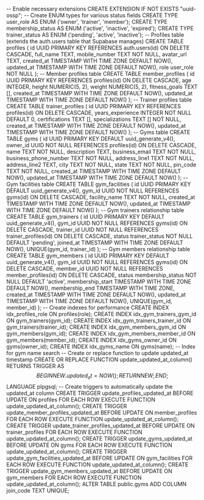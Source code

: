 -- Enable necessary extensions
CREATE EXTENSION IF NOT EXISTS "uuid-ossp";
-- Create ENUM types for various status fields
CREATE TYPE user_role AS ENUM ('owner', 'trainer', 'member');
CREATE TYPE membership_status AS ENUM ('active', 'inactive', 'expired');
CREATE TYPE trainer_status AS ENUM ('pending', 'active', 'inactive');
-- Profiles table (extends the auth.users table that Supabase manages)
CREATE TABLE profiles (
  id UUID PRIMARY KEY REFERENCES auth.users(id) ON DELETE CASCADE,
  full_name TEXT,
  mobile_number TEXT NOT NULL,
  avatar_url TEXT,
  created_at TIMESTAMP WITH TIME ZONE DEFAULT NOW(),
  updated_at TIMESTAMP WITH TIME ZONE DEFAULT NOW(),
  role user_role NOT NULL
);
-- Member profiles table
CREATE TABLE member_profiles (
  id UUID PRIMARY KEY REFERENCES profiles(id) ON DELETE CASCADE,
  age INTEGER,
  height NUMERIC(5, 2),
  weight NUMERIC(5, 2),
  fitness_goals TEXT [],
  created_at TIMESTAMP WITH TIME ZONE DEFAULT NOW(),
  updated_at TIMESTAMP WITH TIME ZONE DEFAULT NOW()
);
-- Trainer profiles table
CREATE TABLE trainer_profiles (
  id UUID PRIMARY KEY REFERENCES profiles(id) ON DELETE CASCADE,
  years_experience INTEGER NOT NULL DEFAULT 0,
  certifications TEXT [],
  specializations TEXT [] NOT NULL,
  created_at TIMESTAMP WITH TIME ZONE DEFAULT NOW(),
  updated_at TIMESTAMP WITH TIME ZONE DEFAULT NOW()
);
-- Gyms table
CREATE TABLE gyms (
  id UUID PRIMARY KEY DEFAULT uuid_generate_v4(),
  owner_id UUID NOT NULL REFERENCES profiles(id) ON DELETE CASCADE,
  name TEXT NOT NULL,
  description TEXT,
  business_email TEXT NOT NULL,
  business_phone_number TEXT NOT NULL,
  address_line1 TEXT NOT NULL,
  address_line2 TEXT,
  city TEXT NOT NULL,
  state TEXT NOT NULL,
  pin_code TEXT NOT NULL,
  created_at TIMESTAMP WITH TIME ZONE DEFAULT NOW(),
  updated_at TIMESTAMP WITH TIME ZONE DEFAULT NOW()
);
-- Gym facilities table
CREATE TABLE gym_facilities (
  id UUID PRIMARY KEY DEFAULT uuid_generate_v4(),
  gym_id UUID NOT NULL REFERENCES gyms(id) ON DELETE CASCADE,
  facility_name TEXT NOT NULL,
  created_at TIMESTAMP WITH TIME ZONE DEFAULT NOW(),
  updated_at TIMESTAMP WITH TIME ZONE DEFAULT NOW()
);
-- Gym trainers relationship table
CREATE TABLE gym_trainers (
  id UUID PRIMARY KEY DEFAULT uuid_generate_v4(),
  gym_id UUID NOT NULL REFERENCES gyms(id) ON DELETE CASCADE,
  trainer_id UUID NOT NULL REFERENCES trainer_profiles(id) ON DELETE CASCADE,
  status trainer_status NOT NULL DEFAULT 'pending',
  joined_at TIMESTAMP WITH TIME ZONE DEFAULT NOW(),
  UNIQUE(gym_id, trainer_id)
);
-- Gym members relationship table
CREATE TABLE gym_members (
  id UUID PRIMARY KEY DEFAULT uuid_generate_v4(),
  gym_id UUID NOT NULL REFERENCES gyms(id) ON DELETE CASCADE,
  member_id UUID NOT NULL REFERENCES member_profiles(id) ON DELETE CASCADE,
  status membership_status NOT NULL DEFAULT 'active',
  membership_start TIMESTAMP WITH TIME ZONE DEFAULT NOW(),
  membership_end TIMESTAMP WITH TIME ZONE,
  created_at TIMESTAMP WITH TIME ZONE DEFAULT NOW(),
  updated_at TIMESTAMP WITH TIME ZONE DEFAULT NOW(),
  UNIQUE(gym_id, member_id)
);
-- Create indexes for performance
CREATE INDEX idx_profiles_role ON profiles(role);
CREATE INDEX idx_gym_trainers_gym_id ON gym_trainers(gym_id);
CREATE INDEX idx_gym_trainers_trainer_id ON gym_trainers(trainer_id);
CREATE INDEX idx_gym_members_gym_id ON gym_members(gym_id);
CREATE INDEX idx_gym_members_member_id ON gym_members(member_id);
CREATE INDEX idx_gyms_owner_id ON gyms(owner_id);
CREATE INDEX idx_gyms_name ON gyms(name);
-- Index for gym name search
-- Create or replace function to update updated_at timestamp
CREATE OR REPLACE FUNCTION update_updated_at_column() RETURNS TRIGGER AS $$ BEGIN NEW.updated_at = NOW();
RETURN NEW;
END;
$$ LANGUAGE plpgsql;
-- Create triggers to automatically update the updated_at column
CREATE TRIGGER update_profiles_updated_at BEFORE
UPDATE ON profiles FOR EACH ROW EXECUTE FUNCTION update_updated_at_column();
CREATE TRIGGER update_member_profiles_updated_at BEFORE
UPDATE ON member_profiles FOR EACH ROW EXECUTE FUNCTION update_updated_at_column();
CREATE TRIGGER update_trainer_profiles_updated_at BEFORE
UPDATE ON trainer_profiles FOR EACH ROW EXECUTE FUNCTION update_updated_at_column();
CREATE TRIGGER update_gyms_updated_at BEFORE
UPDATE ON gyms FOR EACH ROW EXECUTE FUNCTION update_updated_at_column();
CREATE TRIGGER update_gym_facilities_updated_at BEFORE
UPDATE ON gym_facilities FOR EACH ROW EXECUTE FUNCTION update_updated_at_column();
CREATE TRIGGER update_gym_members_updated_at BEFORE
UPDATE ON gym_members FOR EACH ROW EXECUTE FUNCTION update_updated_at_column();
ALTER TABLE public.gyms
ADD COLUMN join_code TEXT UNIQUE;


